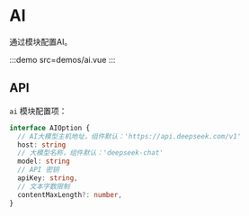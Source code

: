 # AI

通过模块配置AI。

:::demo src=demos/ai.vue
:::

## API

`ai` 模块配置项：

```typescript
interface AIOption {
  // AI大模型主机地址，组件默认：'https://api.deepseek.com/v1'
  host: string
  // 大模型名称，组件默认：'deepseek-chat'
  model: string
  // API 密钥
  apiKey: string,
  // 文本字数限制
  contentMaxLength?: number,
}
```
